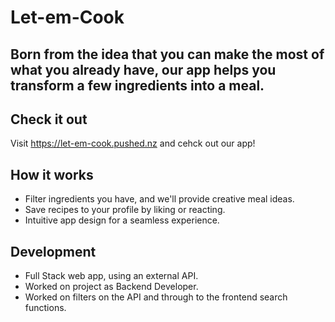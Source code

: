 # Let-em-Cook

## Born from the idea that you can make the most of what you already have, our app helps you transform a few ingredients into a meal. 

## Check it out

Visit https://let-em-cook.pushed.nz and cehck out our app!

## How it works

- Filter ingredients you have, and we'll provide creative meal ideas.
- Save recipes to your profile by liking or reacting.
- Intuitive app design for a seamless experience.

## Development

- Full Stack web app, using an external API.
- Worked on project as Backend Developer.
- Worked on filters on the API and through to the frontend search functions.


